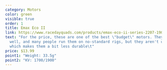 ```yaml
---
category: Motors
color: green
visible: true
order: 1
title: Emax Eco II
link: https://www.racedayquads.com/products/emax-eco-ii-series-2207-1900kv-motor?_pos=11&_sid=7c6098b62&_ss=r
text: "For the price, these are one of the best \"budget\" motors. They work
  well, and many people run them on no-standard rigs, but they aren't unibell
  which makes them a bit less durable\t"
price: $13.99
point1: "Weight: 33.5g"
point2: "KV: 1700/1900"
---
```

